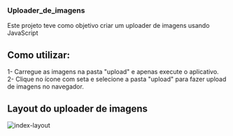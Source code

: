### Uploader_de_imagens <br />
Este projeto teve como objetivo criar um uploader de imagens usando JavaScript
<br />
## Como utilizar:
1- Carregue as imagens na pasta "upload" e apenas execute o aplicativo. <br />
2- Clique no ícone com seta e selecione a pasta "upload" para fazer upload de imagens no navegador.

## Layout do uploader de imagens
![index-layout](https://user-images.githubusercontent.com/95611970/187524759-713c0f6c-7fc7-481e-8b3a-be680c21cb41.jpg)

